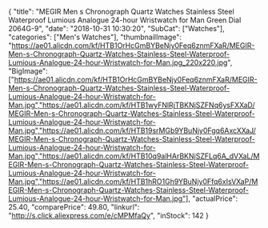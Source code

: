 {
	"title": "MEGIR Men s Chronograph Quartz Watches Stainless Steel Waterproof Lumious Analogue 24-hour Wristwatch for Man Green Dial 2064G-9",
	"date": "2018-10-31 10:30:20",
	"SubCat": ["Watches"],
	"categories": ["Men's Watches"],
	"thumbnailImage": "https://ae01.alicdn.com/kf/HTB1OrHcGmBYBeNjy0Feq6znmFXaR/MEGIR-Men-s-Chronograph-Quartz-Watches-Stainless-Steel-Waterproof-Lumious-Analogue-24-hour-Wristwatch-for-Man.jpg_220x220.jpg",
	"BigImage": ["https://ae01.alicdn.com/kf/HTB1OrHcGmBYBeNjy0Feq6znmFXaR/MEGIR-Men-s-Chronograph-Quartz-Watches-Stainless-Steel-Waterproof-Lumious-Analogue-24-hour-Wristwatch-for-Man.jpg","https://ae01.alicdn.com/kf/HTB1wyFNlRjTBKNjSZFNq6ysFXXaD/MEGIR-Men-s-Chronograph-Quartz-Watches-Stainless-Steel-Waterproof-Lumious-Analogue-24-hour-Wristwatch-for-Man.jpg","https://ae01.alicdn.com/kf/HTB19srMGb9YBuNjy0Fgq6AxcXXaJ/MEGIR-Men-s-Chronograph-Quartz-Watches-Stainless-Steel-Waterproof-Lumious-Analogue-24-hour-Wristwatch-for-Man.jpg","https://ae01.alicdn.com/kf/HTB10q9alHArBKNjSZFLq6A_dVXaL/MEGIR-Men-s-Chronograph-Quartz-Watches-Stainless-Steel-Waterproof-Lumious-Analogue-24-hour-Wristwatch-for-Man.jpg","https://ae01.alicdn.com/kf/HTB1hRO1Gh9YBuNjy0Ffq6xIsVXaP/MEGIR-Men-s-Chronograph-Quartz-Watches-Stainless-Steel-Waterproof-Lumious-Analogue-24-hour-Wristwatch-for-Man.jpg"],
	"actualPrice": 25.40,
	"comparePrice": 49.80,
	"linkurl": "http://s.click.aliexpress.com/e/cMPMfaQy",
	"inStock": 142
}
